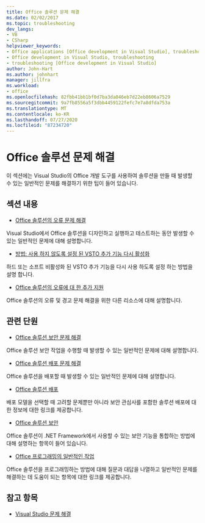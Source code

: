 ```yaml
---
title: Office 솔루션 문제 해결
ms.date: 02/02/2017
ms.topic: troubleshooting
dev_langs:
- VB
- CSharp
helpviewer_keywords:
- Office applications [Office development in Visual Studio], troubleshooting
- Office development in Visual Studio, troubleshooting
- troubleshooting [Office development in Visual Studio]
author: John-Hart
ms.author: johnhart
manager: jillfra
ms.workload:
- office
ms.openlocfilehash: 82fbb41bb1bf0d7ba3da046eb7d22eb8606a7529
ms.sourcegitcommit: 9a7fb8556a5f3dbb4459122fefc7e7a8dfda753a
ms.translationtype: MT
ms.contentlocale: ko-KR
ms.lasthandoff: 07/27/2020
ms.locfileid: "87234720"
---
```

# <a name="troubleshoot-office-solutions"></a>Office 솔루션 문제 해결
  이 섹션에는 Visual Studio의 Office 개발 도구를 사용하여 솔루션을 만들 때 발생할 수 있는 일반적인 문제를 해결하기 위한 팁이 들어 있습니다.

## <a name="in-this-section"></a>섹션 내용
- [Office 솔루션의 오류 문제 해결](../vsto/troubleshooting-errors-in-office-solutions.md)

 Visual Studio에서 Office 솔루션을 디자인하고 실행하고 테스트하는 동안 발생할 수 있는 일반적인 문제에 대해 설명합니다.

- [방법: 사용 하지 않도록 설정 된 VSTO 추가 기능 다시 활성화](../vsto/how-to-re-enable-a-vsto-add-in-that-has-been-disabled.md)

 하드 또는 소프트 비활성화 된 VSTO 추가 기능을 다시 사용 하도록 설정 하는 방법을 설명 합니다.

- [Office 솔루션의 오류에 대 한 추가 지원](../vsto/additional-support-for-errors-in-office-solutions.md)

 Office 솔루션의 오류 및 경고 문제 해결을 위한 다른 리소스에 대해 설명합니다.

## <a name="related-sections"></a>관련 단원
- [Office 솔루션 보안 문제 해결](../vsto/troubleshooting-office-solution-security.md)

 Office 솔루션 보안 작업을 수행할 때 발생할 수 있는 일반적인 문제에 대해 설명합니다.

- [Office 솔루션 배포 문제 해결](../vsto/troubleshooting-office-solution-deployment.md)

 Office 솔루션을 배포할 때 발생할 수 있는 일반적인 문제에 대해 설명합니다.

- [Office 솔루션 배포](../vsto/deploying-an-office-solution.md)

 배포 모델을 선택할 때 고려할 문제뿐만 아니라 보안 관심사를 포함한 솔루션 배포에 대한 정보에 대한 링크를 제공합니다.

- [Office 솔루션 보안](../vsto/securing-office-solutions.md)

 Office 솔루션이 .NET Framework에서 사용할 수 있는 보안 기능을 통합하는 방법에 대해 설명하는 항목이 들어 있습니다.

- [Office 프로그래밍의 일반적인 작업](../vsto/common-tasks-in-office-programming.md)

 Office 솔루션을 프로그래밍하는 방법에 대해 질문과 대답을 나열하고 일반적인 문제를 해결하는 데 도움이 되는 항목에 대한 링크를 제공합니다.

## <a name="see-also"></a>참고 항목

- [Visual Studio 문제 해결](/troubleshoot/visualstudio/welcome-visual-studio/)
